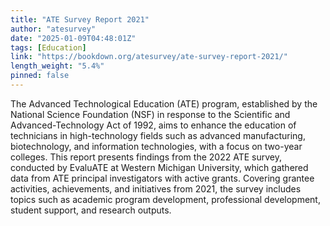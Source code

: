 ```yaml
---
title: "ATE Survey Report 2021"
author: "atesurvey"
date: "2025-01-09T04:48:01Z"
tags: [Education]
link: "https://bookdown.org/atesurvey/ate-survey-report-2021/"
length_weight: "5.4%"
pinned: false
---
```


The Advanced Technological Education (ATE) program, established by the National Science Foundation (NSF) in response to the Scientific and Advanced-Technology Act of 1992, aims to enhance the education of technicians in high-technology fields such as advanced manufacturing, biotechnology, and information technologies, with a focus on two-year colleges. This report presents findings from the 2022 ATE survey, conducted by EvaluATE at Western Michigan University, which gathered data from ATE principal investigators with active grants. Covering grantee activities, achievements, and initiatives from 2021, the survey includes topics such as academic program development, professional development, student support, and research outputs.
